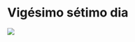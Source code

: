# Vigésimo sétimo dia

![](https://ik.imagekit.io/698xlahbaqz/click_and_drag_nbcx8HDcHjcQ.gif?ik-sdk-version=javascript-1.4.3&updatedAt=1646702635085)